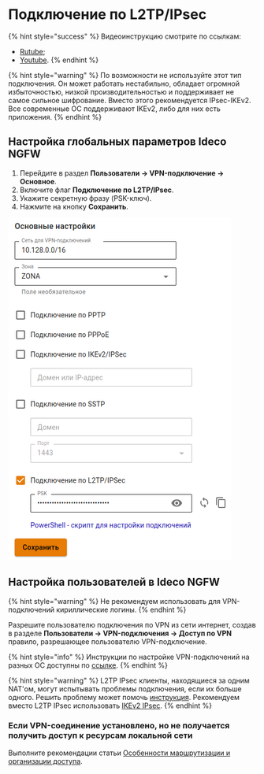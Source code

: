 # Подключение по L2TP/IPsec

{% hint style="success" %}
Видеоинструкцию смотрите по ссылкам:
* [Rutube](https://rutube.ru/video/c494be37c4c052722e5a9bea319f429b/);
* [Youtube](https://youtu.be/zxsEQ1bAAAw?si=tLqTRQpRsdtkOHRk).
{% endhint %}

{% hint style="warning" %}
По возможности не используйте этот тип подключения. Он может работать нестабильно, обладает огромной избыточностью, низкой производительностью и поддерживает не самое сильное шифрование. Вместо этого рекомендуется IPsec-IKEv2. Все современные ОС поддерживают IKEv2, либо для них есть приложения.
{% endhint %}

## Настройка глобальных параметров Ideco NGFW

1. Перейдите в раздел **Пользователи -> VPN-подключение -> Основное**.
2. Включите флаг **Подключение по L2TP/IPsec**.
3. Укажите секретную фразу (PSK-ключ).
4. Нажмите на кнопку **Сохранить**.

![](/.gitbook/assets/l2tp-on.png)

## Настройка пользователей в Ideco NGFW

{% hint style="warning" %}
Не рекомендуем использовать для VPN-подключений кириллические логины.
{% endhint %}

Разрешите пользователю подключения по VPN из сети интернет, создав в разделе **Пользователи -> VPN-подключения -> Доступ по VPN** правило, разрешающее пользователю VPN-подключение.

{% hint style="info" %}
Инструкции по настройке VPN-подключений на разных ОС доступны по [ссылке](/recipes/popular-recipes/vpn/README.md).
{% endhint %}

{% hint style="warning" %}
L2TP IPsec клиенты, находящиеся за одним NAT'ом, могут испытывать проблемы подключения, если их больше одного. Решить проблему может помочь [инструкция](https://docs.microsoft.com/en-us/troubleshoot/windows-server/networking/configure-l2tp-ipsec-server-behind-nat-t-device). Рекомендуем вместо L2TP IPsec использовать [IKEv2 IPsec](ipsec-ikev2.md).
{% endhint %}

### Если VPN-соединение установлено, но не получается получить доступ к ресурсам локальной сети

Выполните рекомендации статьи [Особенности маршрутизации и организации доступа](features.md).
